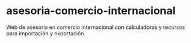 # asesoria-comercio-internacional
Web de asesoría en comercio internacional con calculadoras y recursos para importación y exportación.
